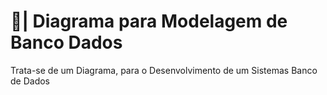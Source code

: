 # 🎲| Diagrama para Modelagem de Banco Dados

  Trata-se de um Diagrama, para o Desenvolvimento de um Sistemas Banco de Dados 
 
